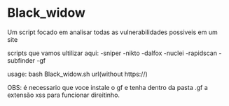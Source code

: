 # Black_widow
 Um script focado em analisar todas as vulnerabilidades possiveis em um site

scripts que vamos ultilizar aqui:
-sniper
-nikto
-dalfox
-nuclei
-rapidscan
-subfinder
-gf

usage:
bash Black_widow.sh url(without https://)

OBS: é necessario que voce instale o gf e tenha dentro
da pasta .gf a extensão xss para funcionar direitinho.